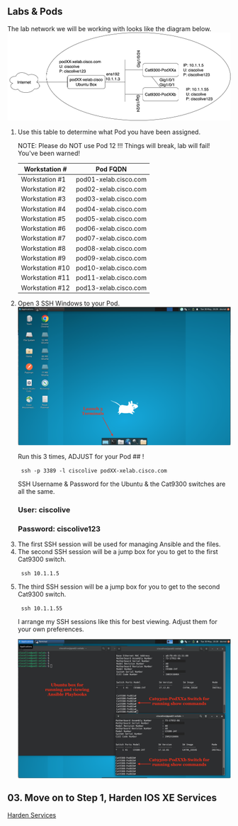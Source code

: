 ## Labs & Pods

The lab network we will be working with looks like the diagram below. 
<img src="/images/network-diagram.png" alt="DEVWKS-2008 Network Diagram" width=600>



<ol>

<li> Use this table to determine what Pod you have been assigned. </li>

NOTE: Please do NOT use Pod 12 !!! Things will break, lab will fail! You've been warned! 

| Workstation #  | Pod FQDN  |
| -------------- | ----------- |
| Workstation #1  | pod01-xelab.cisco.com   |
| Workstation #2  | pod02-xelab.cisco.com   |
| Workstation #3  | pod03-xelab.cisco.com   |
| Workstation #4  | pod04-xelab.cisco.com   |
| Workstation #5  | pod05-xelab.cisco.com   |
| Workstation #6  | pod06-xelab.cisco.com   |
| Workstation #7  | pod07-xelab.cisco.com   |
| Workstation #8  | pod08-xelab.cisco.com   |
| Workstation #9  | pod09-xelab.cisco.com   |
| Workstation #10  | pod10-xelab.cisco.com   |
| Workstation #11  | pod11-xelab.cisco.com   |
| Workstation #12  | pod13-xelab.cisco.com   |


<li>Open 3 SSH Windows to your Pod.  </li>

<img src="/images/10-01-lab-workstation-web.png" alt="Fresh Lab Workstation" width=600>

Run this 3 times, ADJUST for your Pod ## !

<code> ssh -p 3389 -l ciscolive podXX-xelab.cisco.com </code>

SSH Username & Password for the Ubuntu & the Cat9300 switches are all the same.
### User: ciscolive
### Password: ciscolive123

<li> The first SSH session will be used for managing Ansible and the files. </li>

<li> The second SSH session will be a jump box for you to get to the first Cat9300 switch. </li>

<code> ssh 10.1.1.5 </code>

<li> The third SSH session will be a jump box for you to get to the second Cat9300 switch.</li>

<code> ssh 10.1.1.55 </code>



I arrange my SSH sessions like this for best viewing.   Adjust them for your own preferences. 

<img src="/images/10-02-lab-workstation-ssh-web.png" alt="3 SSH Sessiosn on Lab Workstation" width=600>


</ol>

## 03. Move on to Step 1, Harden IOS XE Services

[Harden Services](/01-Harden_Services.md)




